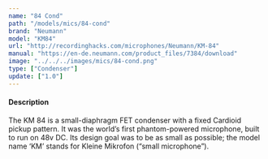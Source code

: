 ```yaml
---
name: "84 Cond"
path: "/models/mics/84-cond"
brand: "Neumann"
model: "KM84"
url: "http://recordinghacks.com/microphones/Neumann/KM-84"
manual: "https://en-de.neumann.com/product_files/7384/download"
image: "../../../images/mics/84-cond.png"
type: ["Condenser"]
update: ["1.0"]
---
```

#### Description
The KM 84 is a small-diaphragm FET condenser with a fixed Cardioid pickup pattern. It was the world’s first phantom-powered microphone, built to run on 48v DC. Its design goal was to be as small as possible; the model name ‘KM’ stands for Kleine Mikrofon (“small microphone”).